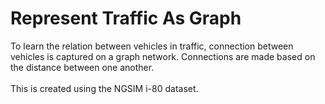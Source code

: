 # Represent Traffic As Graph
To learn the relation between vehicles in traffic, connection between vehicles is captured on a graph network. 
Connections are made based on the distance between one another. <br /> <br />
This is created using the NGSIM i-80 dataset.
